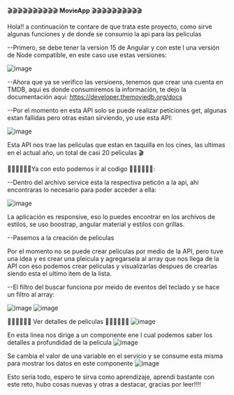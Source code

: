 🎬🎬🎬🎬🎬🎬🎬🎬🎬🎬 **MovieApp** 🎬🎬🎬🎬🎬🎬🎬🎬🎬🎬

Hola!! a continuación te contare de que trata este proyecto, como sirve algunas funciones y de donde se consumio la api para las peliculas

--Primero, se debe tener la version 15 de Angular y con este l una versión de Node compatible, en este caso use estas versiones:


![image](https://github.com/SerGarHor/MovieApp/assets/93298529/af9feb18-abcc-45af-a973-2a3fc986ec50)


--Ahora que ya se verifico las versioens, tenemos que crear una cuenta en TMDB, aqui es donde consumiremos la información, te dejo la documentación
  aqui: https://developer.themoviedb.org/docs
  
--Por el momento en esta API solo se puede realizar peticiones get, algunas estan fallidas pero otras estan sirviendo, yo use esta API:

![image](https://github.com/SerGarHor/MovieApp/assets/93298529/f6985d01-0de4-4d2a-a944-1d1e3e6a895d)

Esta API nos trae las peliculas que estan en taquilla en los cines, las ultimas en el actual año, un total de casi 20 peliculas 🎬

👾👾👾👾👾👾Ya con esto podemos ir al codigo 👾👾👾👾👾👾:

--Dentro del archivo service esta la respectiva peticón a la api, ahi encontraras lo necesario para poder acceder a ella:


![image](https://github.com/SerGarHor/MovieApp/assets/93298529/cf5280c7-3548-4d7b-a09f-3bbc3f5fac7a)


La aplicación es responsive, eso lo puedes encontrar en los archivos de estilos, se uso boostrap, angular material y estilos con grillas.

--Pasemos a la creación de peliculas

  Por el momento no se puede crear peliculas por medio de la API, pero tuve una idea y es crear una pleicula y agregarsela al array que nos llega de la API
  con eso podemos crear peliculas y visualizarlas despues de crearlas siendo esta el ultimo item de la lista.
  
--El filtro del buscar funciona por meido de eventos del teclado y se hace un filtro al array:

![image](https://github.com/SerGarHor/MovieApp/assets/93298529/0ce93f30-9ce0-4413-ab1b-b636f102f427)
![image](https://github.com/SerGarHor/MovieApp/assets/93298529/e0e134c0-24ae-4068-b58f-407f39e5ba98)

👾👾👾👾👾👾 Ver detalles de peliculas 👾👾👾👾👾👾
![image](https://github.com/SerGarHor/MovieApp/assets/93298529/12834ac9-3076-4d68-ad30-fd66c7b13926)

En esta linea nos dirige a un componente ene l cual podemos saber los detalles a profundidad de la pelicula
![image](https://github.com/SerGarHor/MovieApp/assets/93298529/97b6d4d2-597f-487c-bdca-76236e6f7072)

Se cambia el valor de una variable en el servicio y se consume esta misma para mostrar los datos en este componente
![image](https://github.com/SerGarHor/MovieApp/assets/93298529/c3760337-6571-4eb4-b322-c631c0e7fa9c)


Esto seria todo, espero te sirva como aprendizaje, aprendi bastante con este reto, hubo cosas nuevas y otras a destacar, gracias por leer!!!!



